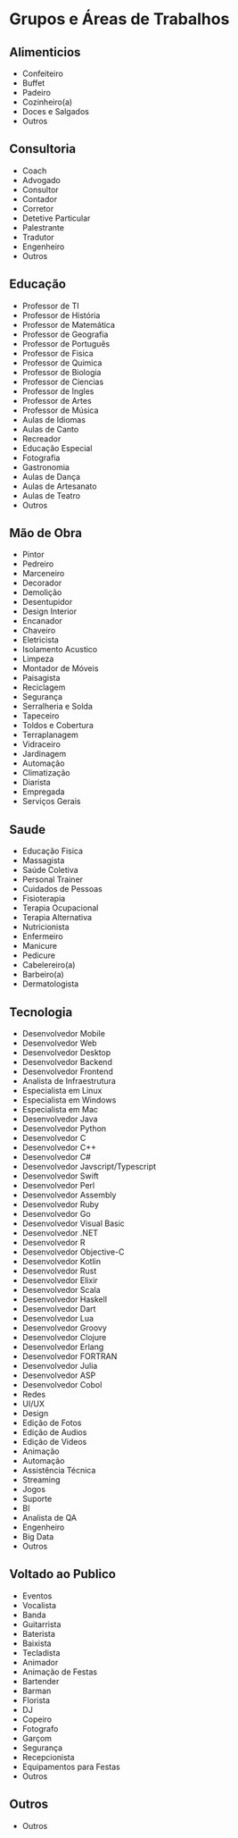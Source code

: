 # Grupos e Áreas de Trabalhos

## Alimenticios

- Confeiteiro
- Buffet
- Padeiro
- Cozinheiro(a)
- Doces e Salgados
- Outros

## Consultoria

- Coach
- Advogado
- Consultor
- Contador
- Corretor
- Detetive Particular
- Palestrante
- Tradutor
- Engenheiro
- Outros

## Educação

- Professor de TI
- Professor de História
- Professor de Matemática
- Professor de Geografia
- Professor de Português
- Professor de Fisica
- Professor de Quimica
- Professor de Biologia
- Professor de Ciencias
- Professor de Ingles
- Professor de Artes
- Professor de Música
- Aulas de Idiomas
- Aulas de Canto
- Recreador
- Educação Especial
- Fotografia
- Gastronomia
- Aulas de Dança
- Aulas de Artesanato
- Aulas de Teatro
- Outros

## Mão de Obra

- Pintor
- Pedreiro
- Marceneiro
- Decorador
- Demolição
- Desentupidor
- Design Interior
- Encanador
- Chaveiro
- Eletricista
- Isolamento Acustico
- Limpeza
- Montador de Móveis
- Paisagista
- Reciclagem
- Segurança
- Serralheria e Solda
- Tapeceiro
- Toldos e Cobertura
- Terraplanagem
- Vidraceiro
- Jardinagem
- Automação
- Climatização
- Diarista
- Empregada
- Serviços Gerais

## Saude

- Educação Fisica
- Massagista
- Saúde Coletiva
- Personal Trainer
- Cuidados de Pessoas
- Fisioterapia
- Terapia Ocupacional
- Terapia Alternativa
- Nutricionista
- Enfermeiro
- Manicure
- Pedicure
- Cabelereiro(a)
- Barbeiro(a)
- Dermatologista

## Tecnologia

- Desenvolvedor Mobile
- Desenvolvedor Web
- Desenvolvedor Desktop
- Desenvolvedor Backend
- Desenvolvedor Frontend
- Analista de Infraestrutura
- Especialista em Linux
- Especialista em Windows
- Especialista em Mac
- Desenvolvedor Java
- Desenvolvedor Python
- Desenvolvedor C
- Desenvolvedor C++
- Desenvolvedor C#
- Desenvolvedor Javscript/Typescript
- Desenvolvedor Swift
- Desenvolvedor Perl
- Desenvolvedor Assembly
- Desenvolvedor Ruby
- Desenvolvedor Go
- Desenvolvedor Visual Basic
- Desenvolvedor .NET
- Desenvolvedor R
- Desenvolvedor Objective-C
- Desenvolvedor Kotlin
- Desenvolvedor Rust
- Desenvolvedor Elixir
- Desenvolvedor Scala
- Desenvolvedor Haskell
- Desenvolvedor Dart
- Desenvolvedor Lua
- Desenvolvedor Groovy
- Desenvolvedor Clojure
- Desenvolvedor Erlang
- Desenvolvedor FORTRAN
- Desenvolvedor Julia
- Desenvolvedor ASP
- Desenvolvedor Cobol
- Redes
- UI/UX
- Design
- Edição de Fotos
- Edição de Audios
- Edição de Videos
- Animação
- Automação
- Assistência Técnica
- Streaming
- Jogos
- Suporte
- BI
- Analista de QA
- Engenheiro
- Big Data
- Outros

## Voltado ao Publico

- Eventos
- Vocalista
- Banda
- Guitarrista
- Baterista
- Baixista
- Tecladista
- Animador
- Animação de Festas
- Bartender
- Barman
- Florista
- DJ
- Copeiro
- Fotografo
- Garçom
- Segurança
- Recepcionista
- Equipamentos para Festas
- Outros

## Outros

- Outros
